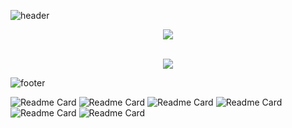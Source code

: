
![header](https://capsule-render.vercel.app/api?type=waving&color=1f2b6c&height=200&text=LEEJUNGEUN&fontColor=fff&animation=fadeIn)

<p align="center">
  
  <img src="https://github-readme-stats.vercel.app/api?username=middleun&repo=github-readme-stats&theme=midnight-purple&show_icons=true&hide=issues,contribs">
</p>  

<p align="center">

<br>
  <img src="https://github-readme-stats.vercel.app/api/top-langs/?username=middleun&layout=compact&theme=midnight-purple">
</p>  

![footer](https://capsule-render.vercel.app/api?section=footer&type=waving&color=gradient&color=1f2b6c&height=200)

![Readme Card](https://github-readme-stats.vercel.app/api/pin/?username=middleun&repo=DB-project&theme=solarized-light)
![Readme Card](https://github-readme-stats.vercel.app/api/pin/?username=middleun&repo=API-project&theme=solarized-light)
![Readme Card](https://github-readme-stats.vercel.app/api/pin/?username=middleun&repo=Renewal-Project&theme=solarized-light)
![Readme Card](https://github-readme-stats.vercel.app/api/pin/?username=middleun&repo=My-Schedule-Project&theme=solarized-light)
![Readme Card](https://github-readme-stats.vercel.app/api/pin/?username=middleun&repo=Portfolio-project&theme=solarized-light)
![Readme Card](https://github-readme-stats.vercel.app/api/pin/?username=middleun&repo=web-planning_fullants&theme=solarized-light)

